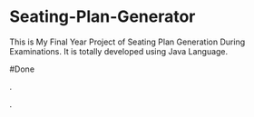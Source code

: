 # Seating-Plan-Generator

This is My Final Year Project of Seating Plan Generation During Examinations. It is totally developed using Java Language.



























#Done




























































































.




































































































































































































































































































































































































































































































.






































